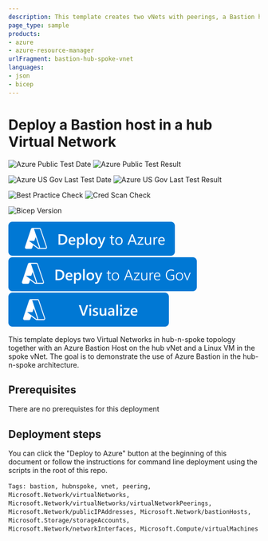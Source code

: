 ```yaml
---
description: This template creates two vNets with peerings, a Bastion host in the Hub vNet and a Linux VM in the spoke vNet
page_type: sample
products:
- azure
- azure-resource-manager
urlFragment: bastion-hub-spoke-vnet
languages:
- json
- bicep
---
```

# Deploy a Bastion host in a hub Virtual Network

![Azure Public Test Date](https://azurequickstartsservice.blob.core.windows.net/badges/quickstarts/microsoft.network/bastion-hub-spoke-vnet/PublicLastTestDate.svg)
![Azure Public Test Result](https://azurequickstartsservice.blob.core.windows.net/badges/quickstarts/microsoft.network/bastion-hub-spoke-vnet/PublicDeployment.svg)

![Azure US Gov Last Test Date](https://azurequickstartsservice.blob.core.windows.net/badges/quickstarts/microsoft.network/bastion-hub-spoke-vnet/FairfaxLastTestDate.svg)
![Azure US Gov Last Test Result](https://azurequickstartsservice.blob.core.windows.net/badges/quickstarts/microsoft.network/bastion-hub-spoke-vnet/FairfaxDeployment.svg)

![Best Practice Check](https://azurequickstartsservice.blob.core.windows.net/badges/quickstarts/microsoft.network/bastion-hub-spoke-vnet/BestPracticeResult.svg)
![Cred Scan Check](https://azurequickstartsservice.blob.core.windows.net/badges/quickstarts/microsoft.network/bastion-hub-spoke-vnet/CredScanResult.svg)

![Bicep Version](https://azurequickstartsservice.blob.core.windows.net/badges/quickstarts/microsoft.network/bastion-hub-spoke-vnet/BicepVersion.svg)

[![Deploy To Azure](https://raw.githubusercontent.com/Azure/azure-quickstart-templates/master/1-CONTRIBUTION-GUIDE/images/deploytoazure.svg?sanitize=true)](https://portal.azure.com/#create/Microsoft.Template/uri/https%3A%2F%2Fraw.githubusercontent.com%2FAzure%2Fazure-quickstart-templates%2Fmaster%2Fquickstarts%2Fmicrosoft.network%2Fbastion-hub-spoke-vnet%2Fazuredeploy.json)
[![Deploy To Azure US Gov](https://raw.githubusercontent.com/Azure/azure-quickstart-templates/master/1-CONTRIBUTION-GUIDE/images/deploytoazuregov.svg?sanitize=true)](https://portal.azure.us/#create/Microsoft.Template/uri/https%3A%2F%2Fraw.githubusercontent.com%2FAzure%2Fazure-quickstart-templates%2Fmaster%2Fquickstarts%2Fmicrosoft.network%2Fbastion-hub-spoke-vnet%2Fazuredeploy.json)
[![Visualize](https://raw.githubusercontent.com/Azure/azure-quickstart-templates/master/1-CONTRIBUTION-GUIDE/images/visualizebutton.svg?sanitize=true)](http://armviz.io/#/?load=https%3A%2F%2Fraw.githubusercontent.com%2FAzure%2Fazure-quickstart-templates%2Fmaster%2Fquickstarts%2Fmicrosoft.network%2Fbastion-hub-spoke-vnet%2Fazuredeploy.json)

This template deploys two Virtual Networks in hub-n-spoke topology together with an Azure Bastion Host on the hub vNet and a Linux VM in the spoke vNet.
The goal is to demonstrate the use of Azure Bastion in the hub-n-spoke architecture.

## Prerequisites

There are no prerequistes for this deployment

## Deployment steps

You can click the "Deploy to Azure" button at the beginning of this document or follow the instructions for command line deployment using the scripts in the root of this repo.

`Tags: bastion, hubnspoke, vnet, peering, Microsoft.Network/virtualNetworks, Microsoft.Network/virtualNetworks/virtualNetworkPeerings, Microsoft.Network/publicIPAddresses, Microsoft.Network/bastionHosts, Microsoft.Storage/storageAccounts, Microsoft.Network/networkInterfaces, Microsoft.Compute/virtualMachines`
